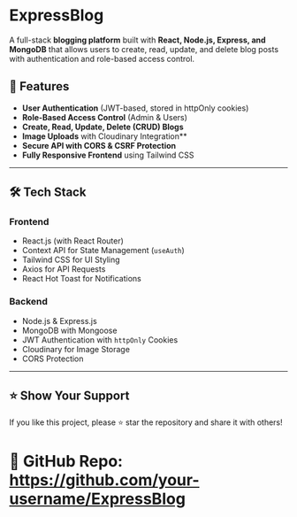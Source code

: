 # ExpressBlog

A full-stack **blogging platform** built with **React, Node.js, Express, and MongoDB** that allows users to create, read, update, and delete blog posts with authentication and role-based access control.

## 🚀 Features
- **User Authentication** (JWT-based, stored in httpOnly cookies)
- **Role-Based Access Control** (Admin & Users)
- **Create, Read, Update, Delete (CRUD) Blogs**
- **Image Uploads** with Cloudinary Integration**
- **Secure API with CORS & CSRF Protection**
- **Fully Responsive Frontend** using Tailwind CSS

---

## 🛠️ Tech Stack

### **Frontend**
- React.js (with React Router)
- Context API for State Management (`useAuth`)
- Tailwind CSS for UI Styling
- Axios for API Requests
- React Hot Toast for Notifications

### **Backend**
- Node.js & Express.js
- MongoDB with Mongoose
- JWT Authentication with `httpOnly` Cookies
- Cloudinary for Image Storage
- CORS Protection

---


## ⭐ Show Your Support
If you like this project, please ⭐ star the repository and share it with others!

# 🔗 GitHub Repo: https://github.com/your-username/ExpressBlog
